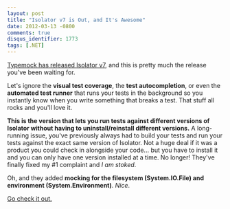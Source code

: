 ```yaml
---
layout: post
title: "Isolator v7 is Out, and It's Awesome"
date: 2012-03-13 -0800
comments: true
disqus_identifier: 1773
tags: [.NET]
---
```

[Typemock has released Isolator
v7](http://www.plimus.com/jsp/redirect.jsp?contractId=1655929&referrer=tillig),
and this is pretty much the release you've been waiting for.

Let's ignore the **visual test coverage**, the **test autocompletion**,
or even the **automated test runner** that runs your tests in the
background so you instantly know when you write something that breaks a
test. That stuff all rocks and you'll love it.

**This is the version that lets you run tests against different versions
of Isolator without having to uninstall/reinstall different versions.**
A long-running issue, you've previously always had to build your tests
and run your tests against the exact same version of Isolator. Not a
huge deal if it was a product you could check in alongside your code...
but you have to install it and you can only have one version installed
at a time. No longer! They've finally fixed my \#1 complaint and *I am
stoked*.

Oh, and they added **mocking for the filesystem (System.IO.File) and
environment (System.Environment)**. *Nice*.

[Go check it
out.](http://www.plimus.com/jsp/redirect.jsp?contractId=1655929&referrer=tillig)


